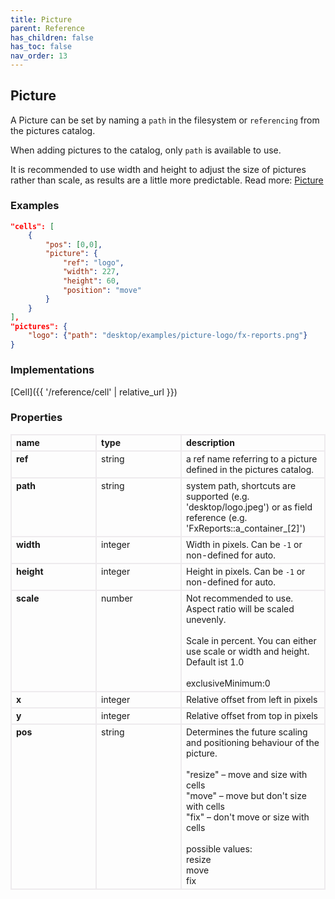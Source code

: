 ```yaml
---
title: Picture
parent: Reference
has_children: false
has_toc: false
nav_order: 13
---
```

<style>

table {
    border-collapse: collapse;
}

.table-wrapper {
    border-radius: 2px;
    box-shadow: none;
}

th {
    text-align: start;
}

th, td {
    vertical-align: baseline;
    min-width: 120px;
    border: 2px solid #eeebee;
}

@media (min-width: 31.25rem) { th, td { font-size: 14px !important; } }

th:first-of-type, td:first-of-type { border-left: 2px solid #eeebee; }

tbody tr:last-of-type th, tbody tr:last-of-type td { border-bottom: 2px solid #eeebee; }
/* tbody tr:last-of-type td { padding-bottom: 0.75rem; } */
code {font-size: 0.83em;}

</style>

## Picture

A Picture can be set by naming a `path` in the filesystem or `referencing` from the pictures catalog.

When adding pictures to the catalog, only `path` is available to use.

It is recommended to use width and height to adjust the size of pictures rather than scale, as results are a little more predictable. Read more: [Picture](/writing-templates/pictures)

### Examples

```json
"cells": [
    {
        "pos": [0,0],
        "picture": {
            "ref": "logo",
            "width": 227,
            "height": 60,
            "position": "move"
        }
    }
],
"pictures": {
    "logo": {"path": "desktop/examples/picture-logo/fx-reports.png"}
}
```
### Implementations

[Cell]({{ '/reference/cell' | relative_url }})

### Properties

<table>
    <tr>
        <th>name</th>
        <th>type</th>
        <th>description</th>
    </tr>
<tr>
    <th>ref</th>
    <td>string</td>
    <td>a ref name referring to a picture defined in the pictures catalog. </td>
</tr>
<tr>
    <th>path</th>
    <td>string</td>
    <td>system path, shortcuts are supported (e.g. 'desktop/logo.jpeg') or as field reference (e.g. 'FxReports::a_container_[2]')</td>
</tr>
<tr>
    <th>width</th>
    <td>integer</td>
    <td>Width in pixels. Can be <code>-1</code> or non-defined for auto.</td>
</tr>
<tr>
    <th>height</th>
    <td>integer</td>
    <td>Height in pixels. Can be <code>-1</code> or non-defined for auto.</td>
</tr>
<tr>
    <th>scale</th>
    <td>number</td>
    <td>Not recommended to use.<br>Aspect ratio will be scaled unevenly.<br><br>Scale in percent. You can either use scale or width and height. Default ist 1.0<br><br>exclusiveMinimum:0</td>
</tr>
<tr>
    <th>x</th>
    <td>integer</td>
    <td>Relative offset from left in pixels</td>
</tr>
<tr>
    <th>y</th>
    <td>integer</td>
    <td>Relative offset from top in pixels</td>
</tr>
<tr>
    <th>pos</th>
    <td>string</td>
    <td>Determines the future scaling and positioning behaviour of the picture.<br><br>"resize" – move and size with cells<br>"move" – move but don't size with cells<br>"fix" – don't move or size with cells<br><br>possible values:<br>resize<br>move<br>fix</td>
</tr>
</table>
